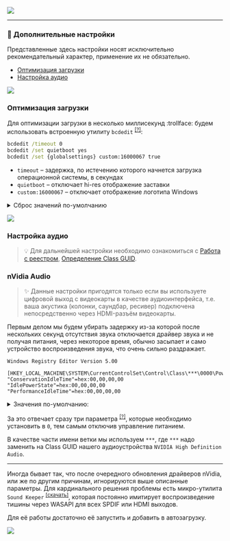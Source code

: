 [![](https://github.com/denis-g/windows10-latency-optimization/blob/master/images/header_small.png)](https://github.com/denis-g/windows10-latency-optimization#содержание)

---

### :dart: Дополнительные настройки

Представленные здесь настройки носят исключительно рекомендательный характер, применение их не обязательно.

- [Оптимизация загрузки](https://github.com/denis-g/windows10-latency-optimization/blob/master/_content/additional.md#оптимизация-загрузки)
- [Настройка аудио](https://github.com/denis-g/windows10-latency-optimization/blob/master/_content/additional.md#настройка-аудио)

![](https://github.com/denis-g/windows10-latency-optimization/blob/master/images/hr.png)

### Оптимизация загрузки

Для оптимизации загрузки в несколько миллисекунд :trollface: будем использовать встроенную утилиту `bcdedit` <sup>[[?]](https://docs.microsoft.com/en-us/windows-hardware/drivers/devtest/bcdedit--set)</sup>:

```cmd
bcdedit /timeout 0
bcdedit /set quietboot yes
bcdedit /set {globalsettings} custom:16000067 true
```

- `timeout` – задержка, по истечению которого начнется загрузка операционной системы, в секундах
- `quietboot` – отключает hi-res отображение заставки
- `custom:16000067` – отключает отображение логотипа Windows

<details>
<summary>Сброс значений по-умолчанию</summary>

```cmd
bcdedit /timeout 3 > nul
bcdedit /deletevalue quietboot > nul
bcdedit /deletevalue {globalsettings} custom:16000067 > nul
```

</details>

![](https://github.com/denis-g/windows10-latency-optimization/blob/master/images/hr.png)

### Настройка аудио

> :bulb: Для дальнейшей настройки необходимо ознакомиться c
[Работа с реестром](https://github.com/denis-g/windows10-latency-optimization/blob/master/_content/_howto-regedit.md),
[Определение Class GUID](https://github.com/denis-g/windows10-latency-optimization/blob/master/_content/_detect-class-guid.md).

### nVidia Audio

> :sparkles: Данные настройки пригодятся только если вы используете цифровой выход с видеокарты в качестве аудиоинтерфейса, т.е. ваша акустика (колонки, саундбар, ресивер) подключена непосредственно через HDMI-разъём видеокарты.

Первым делом мы будем убирать задержку из-за которой после нескольких секунд отсутствия звука отключается драйвер звука и не получая питания, через некоторое время, обычно засыпает и само устройство воспроизведения звука, что очень сильно раздражает.

```reg
Windows Registry Editor Version 5.00

[HKEY_LOCAL_MACHINE\SYSTEM\CurrentControlSet\Control\Class\***\0000\PowerSettings]
"ConservationIdleTime"=hex:00,00,00,00
"IdlePowerState"=hex:00,00,00,00
"PerformanceIdleTime"=hex:00,00,00,00
```

<details><summary>Значения по-умолчанию:</summary>

```reg
Windows Registry Editor Version 5.00

[HKEY_LOCAL_MACHINE\SYSTEM\CurrentControlSet\Control\Class\***\0000\PowerSettings]
"ConservationIdleTime"=hex:04,00,00,00
"IdlePowerState"=hex:03,00,00,00
"PerformanceIdleTime"=hex:04,00,00,00
```

</details>

За это отвечает сразу три параметра <sup>[[?]](https://docs.microsoft.com/en-us/windows-hardware/drivers/audio/audio-device-class-inactivity-timer-implementation)</sup>, которые необходимо установить в `0`, тем самым отключив управление питанием.

В качестве части имени ветки мы используем `***`, где `***` надо заменить на Class GUID нашего аудиоустройства `NVIDIA High Definition Audio`.

---

Иногда бывает так, что после очередного обновления драйверов nVidia, или же по другим причинам, игнорируются выше описанные параметры. Для кардинального решения проблемы есть микро-утилита `Sound Keeper` <sup>[[скачать]](https://github.com/denis-g/windows10-latency-optimization/blob/master/_content/links.md#утилиты-используемые-в-гайде)</sup>, которая постоянно имитирует воспроизведение тишины через WASAPI для всех SPDIF или HDMI выходов.

Для её работы достаточно её запустить и добавить в автозагрузку.

![](https://github.com/denis-g/windows10-latency-optimization/blob/master/images/reboot.png)
